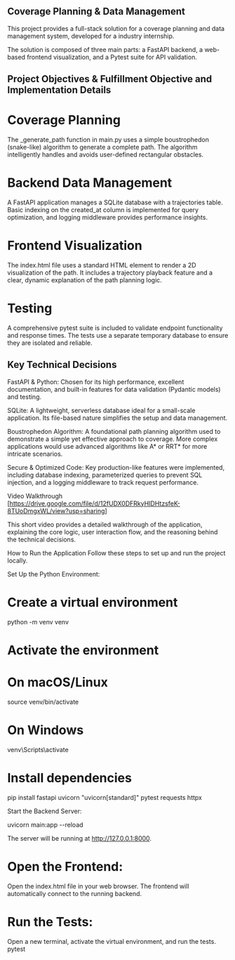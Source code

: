 ## Coverage Planning & Data Management
This project provides a full-stack solution for a coverage planning and data management system, developed for a industry internship.

The solution is composed of three main parts: a FastAPI backend, a web-based frontend visualization, and a Pytest suite for API validation.

## Project Objectives & Fulfillment Objective and Implementation Details

# Coverage Planning
The _generate_path function in main.py uses a simple boustrophedon (snake-like) algorithm to generate a complete path. The algorithm intelligently handles and avoids user-defined rectangular obstacles.

# Backend Data Management
A FastAPI application manages a SQLite database with a trajectories table. Basic indexing on the created_at column is implemented for query optimization, and logging middleware provides performance insights.

# Frontend Visualization
The index.html file uses a standard HTML <canvas> element to render a 2D visualization of the path. It includes a trajectory playback feature and a clear, dynamic explanation of the path planning logic.

# Testing
A comprehensive pytest suite is included to validate endpoint functionality and response times. The tests use a separate temporary database to ensure they are isolated and reliable.

## Key Technical Decisions
FastAPI & Python: Chosen for its high performance, excellent documentation, and built-in features for data validation (Pydantic models) and testing.

SQLite: A lightweight, serverless database ideal for a small-scale application. Its file-based nature simplifies the setup and data management.

Boustrophedon Algorithm: A foundational path planning algorithm used to demonstrate a simple yet effective approach to coverage. More complex applications would use advanced algorithms like A* or RRT* for more intricate scenarios.

Secure & Optimized Code: Key production-like features were implemented, including database indexing, parameterized queries to prevent SQL injection, and a logging middleware to track request performance.

Video Walkthrough
[<span style="color:red">https://drive.google.com/file/d/12fUDX0DFRkyHIDHtzsfeK-8TUoDmgxWL/view?usp=sharing</span>]

This short video provides a detailed walkthrough of the application, explaining the core logic, user interaction flow, and the reasoning behind the technical decisions.

How to Run the Application
Follow these steps to set up and run the project locally.


Set Up the Python Environment:

# Create a virtual environment
python -m venv venv

# Activate the environment
# On macOS/Linux
source venv/bin/activate
# On Windows
venv\Scripts\activate

# Install dependencies
pip install fastapi uvicorn "uvicorn[standard]" pytest requests httpx

Start the Backend Server:

uvicorn main:app --reload

The server will be running at http://127.0.0.1:8000.

# Open the Frontend:
Open the index.html file in your web browser. The frontend will automatically connect to the running backend.

# Run the Tests:
Open a new terminal, activate the virtual environment, and run the tests.
 pytest
